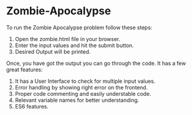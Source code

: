 # Zombie-Apocalypse

To run the Zombie Apocalypse problem follow these steps:

1. Open the zombie.html file in your browser.
2. Enter the input values and hit the submit button.
3. Desired Output will be printed.

Once, you have got the output you can go through the code. It has a few great features:
1. It has a User Interface to check for multiple input values.
2. Error handling by showing right error on the frontend.
3. Proper code commenting and easily understable code.
4. Relevant variable names for better understanding.
5. ES6 features.
